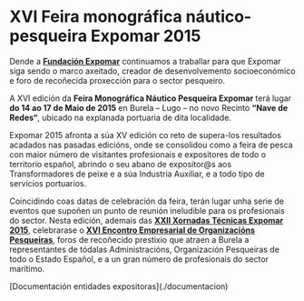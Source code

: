 # XVI Feira monográfica náutico-pesqueira Expomar 2015

Dende a **[Fundación Expomar]** continuamos a traballar para que Expomar siga
sendo o marco axeitado, creador de desenvolvemento socioeconómico e foro de
recoñecida proxección para o sector pesqueiro.

A XVI edición da **Feira Monográfica Náutico Pesqueira Expomar** terá lugar
**do 14 ao 17 de Maio de 2015** en Burela – Lugo – no novo Recinto
**“Nave de Redes“**, ubicado na explanada portuaria de dita localidade.

Expomar 2015 afronta a súa XV edición co reto de supera-los resultados
acadados nas pasadas edicións, onde se consolidou como a feira de pesca con
maior número de visitantes profesionais e expositores de todo o territorio
español, abrindo o seu abano de expositor@s aos Transformadores de peixe e a
súa Industria Auxiliar, e a todo tipo de servicios portuarios.

Coincidindo coas datas de celebración da feira, terán lugar unha serie de
eventos que supoñen un punto de reunión ineludible para os profesionais do
sector. Nesta edición, ademais das **[XXII Xornadas Técnicas Expomar 2015]**,
celebrarase o **[XVI Encontro Empresarial de Organizacións Pesqueiras]**,
foros de recoñecido prestixio que atraen a Burela a representantes de
tódalas Administracións, Organización Pesqueiras de todo o Estado Español, e
a un gran número de profesionais do sector marítimo.

[Fundación Expomar]: /a-fundacion
[XXII Xornadas Técnicas Expomar 2015]: /xornadas-tecnicas/2015
[XVI Encontro Empresarial de Organizacións Pesqueiras]: /encontro-empresarial/2015


<nav class="buttons">
    [Documentación entidades expositoras](./documentacion)
</nav>
